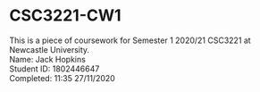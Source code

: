 # CSC3221-CW1
This is a piece of coursework for Semester 1 2020/21 CSC3221 at Newcastle University.  
Name: Jack Hopkins  
Student ID: 1802446647  
Completed: 11:35 27/11/2020  